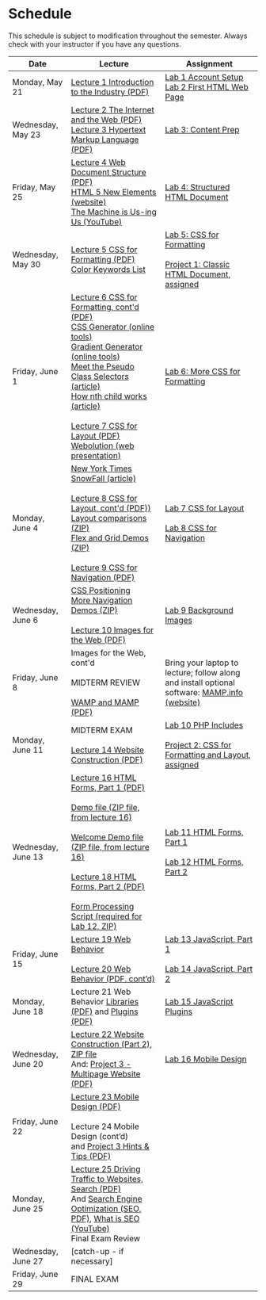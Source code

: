 # Schedule
This schedule is subject to modification throughout the semester. Always check with your instructor if you have any questions.

| Date               | Lecture                                                      | Assignment                                                   |
| ------------------ | ------------------------------------------------------------ | ------------------------------------------------------------ |
| Monday, May 21     | [Lecture 1 Introduction to the Industry (PDF)](lecture01-introduction-to-the-industry/introduction-to-the-industry.pdf) | [Lab 1 Account Setup](lab01-account-setup/instructions.md)<br>[Lab 2 First HTML Web Page](lab02-first-html-webpage/instructions.md) |
| Wednesday, May 23  | [Lecture 2 The Internet and the Web (PDF)](lecture02-internet-and-web/internet-and-web.pdf)<br>[Lecture 3 Hypertext Markup Language (PDF)](lecture03-web-and-html/web-and-html.pdf) | [Lab 3: Content Prep](lab03-content-prep/instructions.md)    |
| Friday, May 25     | [Lecture 4 Web Document Structure (PDF)](lecture04-web-document-structure/web-document-structure.pdf)<br />[HTML 5 New Elements (website)](https://www.w3schools.com/html/html5_new_elements.asp)<br />[The Machine is Us-ing Us (YouTube)](https://youtu.be/NLlGopyXT_g) | [Lab 4: Structured HTML Document](lab04-structured-html-document/instructions.md) |
| Wednesday, May 30  | [Lecture 5 CSS for Formatting (PDF)](lecture05-css-for-formatting/css-for-formatting.pdf)<br />[Color Keywords List](https://developer.mozilla.org/en-US/docs/Web/CSS/color_value) | [Lab 5: CSS for Formatting](lab05-css-for-formatting-1/instructions.md)<br><br>[Project 1: Classic HTML Document, assigned](project01-classic-html-document/instructions.md) |
| Friday, June 1     | [Lecture 6 CSS for Formatting, cont'd (PDF)](lecture06-css-for-formatting2/selectors-box-floats.pdf)<br>[CSS Generator (online tools)](http://css3generator.com/)<br>[Gradient Generator (online tools)](http://www.colorzilla.com/gradient-editor/)<br>[Meet the Pseudo Class Selectors (article)](https://css-tricks.com/pseudo-class-selectors/)<br>[How nth child works (article)](https://css-tricks.com/how-nth-child-works/)<br><br>[Lecture 7 CSS for Layout (PDF)](lecture07-css-for-layout/css-for-layout.pdf)<br>[Webolution (web presentation)](http://fabianburghardt.de/webolution/) | [Lab 6: More CSS for Formatting](lab06-css-for-formatting-2/instructions.md) |
| Monday, June 4     | [New York Times SnowFall (article)](http://www.nytimes.com/projects/2012/snow-fall/index.html#/?part=tunnel-creek)<br><br>[Lecture 8 CSS for Layout, cont'd (PDF))](lecture08-css-for-layout2/css-for-layout2.pdf)<br>[Layout comparisons (ZIP)](lecture08-css-for-layout2/layout-comparisons.zip)<br>[Flex and Grid Demos (ZIP)](lecture08-css-for-layout2/flex-grid_demo.zip)<br><br>[Lecture 9 CSS for Navigation (PDF)](lecture08-css-for-layout2/css-for-navigation.pdf) | [Lab 7 CSS for Layout](lab07-css-for-layout/instructions.md)<br><br>[Lab 8 CSS for Navigation](lab08-css-for-navigation/instructions.md) |
| Wednesday, June 6  | [CSS Positioning](lecture09-css-for-navigation/css-positioning.pdf)<br>[More Navigation Demos (ZIP)](lecture09-css-for-navigation/more-nav-demos.zip)<br><br>[Lecture 10 Images for the Web (PDF)](lecture10-images-for-web/images-for-web.pdf) | [Lab 9 Background Images](lab09-background-images/instructions.md) |
| Friday, June 8     | Images for the Web, cont'd<br><br>MIDTERM REVIEW<br><br>[WAMP and MAMP (PDF)](lecture10-images-for-web/wamp-mamp.pdf) | Bring your laptop to lecture; follow along and install optional software:  [MAMP.info (website)](https://www.mamp.info/en/downloads/) |
| Monday, June 11    | MIDTERM EXAM<br><br>[Lecture 14 Website Construction (PDF)](lecture14-website-construction/website-construction.pdf) | [Lab 10 PHP Includes](lab10-php-includes/instructions.md)<br /><br>[Project 2: CSS for Formatting and Layout, assigned](project02-css-for-formatting-and-layout/instructions.md) |
| Wednesday, June 13 | [Lecture 16 HTML Forms, Part 1 (PDF)](lecture16-html-forms1/html-forms1.pdf)<br><br>[Demo file (ZIP file, from lecture 16)](lecture16-html-forms1/demo.zip)<br><br>[Welcome Demo file (ZIP file, from lecture 16)](lecture16-html-forms1/welcome-demo.zip)<br><br>[Lecture 18 HTML Forms, Part 2 (PDF)](lecture18-html-forms2/html-forms2.pdf)<br><br>[Form Processing Script (required for Lab 12, ZIP)](http://csc170.org/rkostin/distribution/form_processing_script.zip) | [Lab 11 HTML Forms, Part 1](lab11-html-forms-1/instructions.md)<br><br>[Lab 12 HTML Forms, Part 2](lab12-html-forms-2/instructions.md) |
| Friday, June 15    | [Lecture 19 Web Behavior](lecture19-web-behavior/webpage-behavior.pdf)<br><br>[Lecture 20 Web Behavior (PDF. cont’d)](lecture20-web-behavior2/document-object-model.pdf) | [Lab 13 JavaScript, Part 1](lab13-javascript-1/instructions.md)<br><br>[Lab 14 JavaScript, Part 2](lab14-javascript-2/instructions.md) |
| Monday, June 18    | Lecture 21 Web Behavior [Libraries (PDF)](lecture21-web-behavior-libraries-plugins/javaScript-libraries.pdf) and [Plugins (PDF)](lecture21-web-behavior-libraries-plugins/javaScript-plugins.pdf) | [Lab 15 JavaScript Plugins](lab15-javaScript-plugins/instructions.md) |
| Wednesday, June 20 | [Lecture 22 Website Construction (Part 2), ZIP file](lecture22-website-construction2/demo-files.zip)<br>And: [Project 3 - Multipage Website (PDF)](project03-multipage-website/instructions.md) | [Lab 16 Mobile Design](lab16-mobile-design/instructions.md)  |
| Friday, June 22    | [Lecture 23 Mobile Design (PDF)](lecture23-mobile-design/mobile-design.pdf)<br><br>Lecture 24 Mobile Design (cont’d)<br>and [Project 3 Hints & Tips (PDF)](lecture24-mobile-design2/html-structure-for-project3.pdf) |                                                              |
| Monday, June 25    | [Lecture 25 Driving Traffic to Websites, Search (PDF)](lecture25-driving-traffic-to-websites/search.pdf)<br>And [Search Engine Optimization (SEO, PDF)](lecture25-driving-traffic-to-websites/periodic-table-of-seo-success-factors.pdf), [What is SEO (YouTube)](https://youtu.be/hF515-0Tduk)<br>Final Exam Review |                                                              |
| Wednesday, June 27 | [catch-up - if necessary]                                    |                                                              |
| Friday, June 29    | FINAL EXAM                                                   |                                                              |